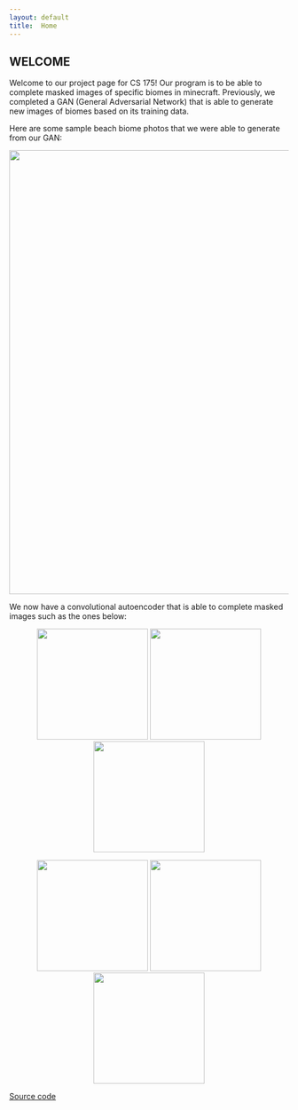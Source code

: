 ```yaml
---
layout: default
title:  Home
---
```

## WELCOME ##

Welcome to our project page for CS 175! Our program is to be able to complete masked images of specific biomes in minecraft. Previously, we completed a GAN (General Adversarial Network) that is able to generate new images of biomes based on its training data.

Here are some sample beach biome photos that we were able to generate from our GAN:
<p align="center">
  <img src="https://raw.githubusercontent.com/rliao147/ICE-CREAM/main/imgs/55500.png" width="800" />
</p>

We now have a convolutional autoencoder that is able to complete masked images such as the ones below:
<p align="center">
  <img src="https://raw.githubusercontent.com/rliao147/ICE-CREAM/main/imgs/ae_forest_single.png" width="200"/>
  <img src="https://raw.githubusercontent.com/rliao147/ICE-CREAM/main/imgs/ae_mushroom_single.png" width="200"/>  
  <img src="https://raw.githubusercontent.com/rliao147/ICE-CREAM/main/imgs/ice_spike_single_1.png" width="200"/> 
</p> 
<p align="center">
  <img src="https://raw.githubusercontent.com/rliao147/ICE-CREAM/main/imgs/aedesertsingle.png" width="200"/>  
  <img src="https://raw.githubusercontent.com/rliao147/ICE-CREAM/main/imgs/eh_single_1.png" width="200"/>  
  <img src="https://raw.githubusercontent.com/rliao147/ICE-CREAM/main/imgs/plains_single_1.png" width="200"/> 
</p>

[Source code](https://github.com/rliao147/ICE-CREAM)
